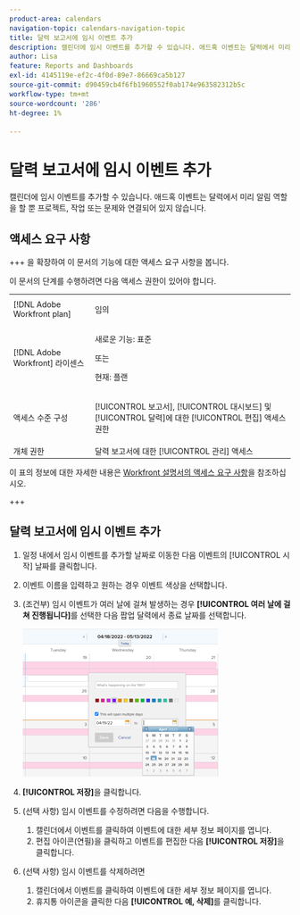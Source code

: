 ```yaml
---
product-area: calendars
navigation-topic: calendars-navigation-topic
title: 달력 보고서에 임시 이벤트 추가
description: 캘린더에 임시 이벤트를 추가할 수 있습니다. 애드혹 이벤트는 달력에서 미리 알림 역할을 할 뿐 프로젝트, 작업 또는 문제와 연결되어 있지 않습니다.
author: Lisa
feature: Reports and Dashboards
exl-id: 4145119e-ef2c-4f0d-89e7-86669ca5b127
source-git-commit: d90459cb4f6fb1960552f0ab174e963582312b5c
workflow-type: tm+mt
source-wordcount: '286'
ht-degree: 1%

---
```


# 달력 보고서에 임시 이벤트 추가

캘린더에 임시 이벤트를 추가할 수 있습니다. 애드혹 이벤트는 달력에서 미리 알림 역할을 할 뿐 프로젝트, 작업 또는 문제와 연결되어 있지 않습니다.

## 액세스 요구 사항

+++ 을 확장하여 이 문서의 기능에 대한 액세스 요구 사항을 봅니다.

이 문서의 단계를 수행하려면 다음 액세스 권한이 있어야 합니다.

<table style="table-layout:auto"> 
 <col> 
 </col> 
 <col> 
 </col> 
 <tbody> 
  <tr> 
   <td role="rowheader">[!DNL Adobe Workfront plan]</td> 
   <td> <p>임의</p> </td> 
  </tr> 
  <tr> 
   <td role="rowheader">[!DNL Adobe Workfront] 라이센스</td> 
   <td><p>새로운 기능: 표준</p>
       <p>또는</p>
       <p>현재: 플랜</p></td> 
  </tr> 
  <tr> 
   <td role="rowheader">액세스 수준 구성</td> 
   <td> <p>[!UICONTROL 보고서], [!UICONTROL 대시보드] 및 [!UICONTROL 달력]에 대한 [!UICONTROL 편집] 액세스 권한</p></td> 
  </tr> 
  <tr> 
   <td role="rowheader">개체 권한</td> 
   <td>달력 보고서에 대한 [!UICONTROL 관리] 액세스</td> 
  </tr> 
 </tbody> 
</table>

이 표의 정보에 대한 자세한 내용은 [Workfront 설명서의 액세스 요구 사항](/help/quicksilver/administration-and-setup/add-users/access-levels-and-object-permissions/access-level-requirements-in-documentation.md)을 참조하십시오.

+++

## 달력 보고서에 임시 이벤트 추가

1. 일정 내에서 임시 이벤트를 추가할 날짜로 이동한 다음 이벤트의 [!UICONTROL 시작] 날짜를 클릭합니다.
1. 이벤트 이름을 입력하고 원하는 경우 이벤트 색상을 선택합니다.
1. (조건부) 임시 이벤트가 여러 날에 걸쳐 발생하는 경우 **[!UICONTROL 여러 날에 걸쳐 진행됩니다]**&#x200B;를 선택한 다음 팝업 달력에서 종료 날짜를 선택합니다.

   ![임시 일정 이벤트](assets/calendar-report---span-multiple-days-350x266.png)

1. **[!UICONTROL 저장]**&#x200B;을 클릭합니다.
1. (선택 사항) 임시 이벤트를 수정하려면 다음을 수행합니다.

   1. 캘린더에서 이벤트를 클릭하여 이벤트에 대한 세부 정보 페이지를 엽니다.
   1. 편집 아이콘(연필)을 클릭하고 이벤트를 편집한 다음 **[!UICONTROL 저장]**&#x200B;을 클릭합니다.

1. (선택 사항) 임시 이벤트를 삭제하려면

   1. 캘린더에서 이벤트를 클릭하여 이벤트에 대한 세부 정보 페이지를 엽니다.
   1. 휴지통 아이콘을 클릭한 다음 **[!UICONTROL 예, 삭제]**&#x200B;를 클릭합니다.

